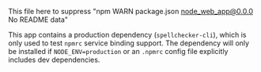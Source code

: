 This file here to suppress "npm WARN package.json node_web_app@0.0.0 No README data"

This app contains a production dependency (`spellchecker-cli`), which is only
used to test `npmrc` service binding support. The dependency will only be installed
if `NODE_ENV=production` or an `.npmrc` config file explicitly includes dev dependencies.
